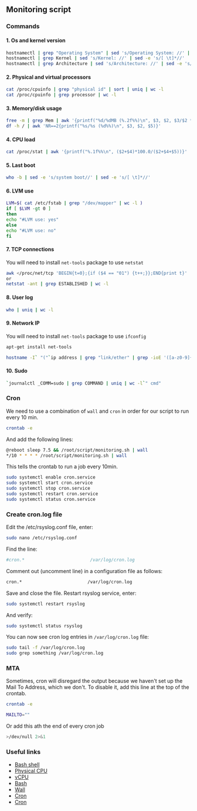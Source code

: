 ## Monitoring script
### Commands

#### 1. Os and kernel version
```bash
hostnamectl | grep "Operating System" | sed 's/Operating System: //' | sed -e 's/[ \t]*//'
hostnamectl | grep Kernel | sed 's/Kernel: //' | sed -e 's/[ \t]*//'
hostnamectl | grep Architecture | sed 's/Architecture: //' | sed -e 's/[ \t]*//'
```

#### 2. Physical and virtual processors
```bash
cat /proc/cpuinfo | grep "physical id" | sort | uniq | wc -l
cat /proc/cpuinfo | grep processor | wc -l
```

#### 3. Memory/disk usage
```bash
free -m | grep Mem | awk '{printf("%d/%dMB (%.2f%%)\n", $3, $2, $3/$2 * 100.0}'
df -h / | awk 'NR==2{printf("%s/%s (%d%%)\n", $3, $2, $5)}' 
```

#### 4. CPU load
```bash
cat /proc/stat | awk '{printf("%.1f%%\n", ($2+$4)*100.0/($2+$4+$5))}' | head -1
```

#### 5. Last boot
```bash
who -b | sed -e 's/system boot//' | sed -e 's/[ \t]*//'
```

#### 6. LVM use
```bash
LVM=$( cat /etc/fstab | grep "/dev/mapper" | wc -l )
if [ $LVM -gt 0 ]
then
echo "#LVM use: yes"
else
echo "#LVM use: no"
fi
```

#### 7. TCP connections
You will need to install `net-tools` package to use `netstat`
```bash
awk </proc/net/tcp 'BEGIN{t=0};{if ($4 == "01") {t++;}};END{print t}'
or
netstat -ant | grep ESTABLISHED | wc -l
```

#### 8. User log
```bash
who | uniq | wc -l
```

#### 9. Network IP
You will need to install `net-tools` package to use `ifconfig`
```bash
apt-get install net-tools
```

```bash
hostname -I` "("`ip address | grep "link/ether" | grep -ioE '([a-z0-9]{2}:){5}..' | head -1`")"
```

#### 10. Sudo
```bash
`journalctl _COMM=sudo | grep COMMAND | uniq | wc -l`" cmd"
```

### Cron
We need to use a combination of `wall` and `cron` in order for our script to run every 10 min.

```bash
crontab -e
```
And add the following lines:
```bash
@reboot sleep 7.5 && /root/script/monitoring.sh | wall
*/10 * * * * /root/script/monitoring.sh | wall
```
This tells the crontab to run a job every 10min.
```bash
sudo systemctl enable cron.service
sudo systemctl start cron.service
sudo systemctl stop cron.service
sudo systemctl restart cron.service
sudo systemctl status cron.service
```
### Create cron.log file
Edit the /etc/rsyslog.conf file, enter:
```bash
sudo nano /etc/rsyslog.conf
```
Find the line:
```bash
#cron.*                         /var/log/cron.log
```
Comment out (uncomment line) in a configuration file as follows:
```bash
cron.*                         /var/log/cron.log
```

Save and close the file. Restart rsyslog service, enter:
```bash
sudo systemctl restart rsyslog
```
And verify:
```bash
sudo systemctl status rsyslog
```
You can now see cron log entries in `/var/log/cron.log` file:
```bash
sudo tail -f /var/log/cron.log
sudo grep something /var/log/cron.log
```

### MTA
Sometimes, cron will disregard the output because we haven't set up the Mail To Address, which we don't. To disable it, add this line at the top of the crontab.
```bash
crontab -e

MAILTO=""
```
Or add this ath the end of every cron job
```bash
>/dev/null 2>&1
```

### Useful links
- [Bash shell](https://www.2daygeek.com/bash-shell-script-view-linux-system-information/)
- [Physical CPU](https://developpaper.com/how-to-view-the-physical-cpu-logical-cpu-and-cpu-number-of-linux-servers/)
- [vCPU](https://webhostinggeeks.com/howto/how-to-display-the-number-of-processors-vcpu-on-linux-vps/)
- [Bash](https://medium.com/@david_packman/gathering-linux-system-information-using-bash-3bfaaed7755f)
- [Wall](https://www.howtoforge.com/linux-wall-command/)
- [Cron](https://www.cyberciti.biz/faq/how-do-i-add-jobs-to-cron-under-linux-or-unix-oses/)
- [Cron](https://www.cyberciti.biz/faq/linux-execute-cron-job-after-system-reboot/)
